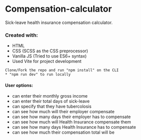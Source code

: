 # Compensation-calculator
Sick-leave health insurance compensation calculator.

### Created with: 
* HTML
* CSS (SCSS as the CSS preprocessor)
* Vanilla JS (Tried to use ES6+ syntax)
* Used Vite for project development

~~~~
Clone/Fork the repo and run "npm install" on the CLI
* "npm run dev" to run locally
~~~~

#### User options:
* can enter their monthly gross income
* can enter their total days of sick-leave
* can specify that they have tubercolosis
* can see how much will their employer compensate
* can see how many days their employer has to compensate
* can see how much will Health Insurance compensate them
* can see how many days Health Insurance has to compensate
* can see how much their compensation total will be
